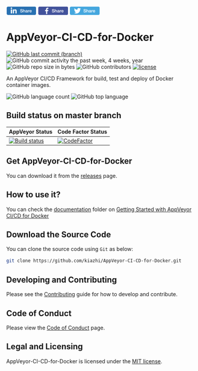 [![Linkedin Share](/assets/social/Linkedin-Share-Button-80x22.png)](https://www.linkedin.com/shareArticle?mini=true&url=https://github.com/kiazhi/AppVeyor-CI-CD-for-Docker&title=AppVeyor-CI-CD-for-Docker%20framework%20to%20build,%20test%20and%20deploy&summary=An%20AppVeyor-CI-CD-for-Docker%20Framework%20Repository%20on%20GitHub) [![Facebook Share](/assets/social/Facebook-Share-Button-80x22.png)](https://www.facebook.com/sharer/sharer.php?u=https%3A//github.com/kiazhi/AppVeyor-CI-CD-for-Docker) [![Twitter Tweet](/assets/social/Twitter-Share-Button-80x22.png)](https://twitter.com/intent/tweet?text=Check+out+this+kiazhi/AppVeyor-CI-CD-for-Docker+%23AppVeyor+%23CICD+for+%23Docker+framework+repository+at+%23GitHub+using+%23YAML+and+%23PWSH.+https%3A%2F%2Fgithub.com%2Fkiazhi%2FAppVeyor-CI-CD-for-Docker)

# AppVeyor-CI-CD-for-Docker

[![GitHub last commit (branch)](https://img.shields.io/github/last-commit/kiazhi/AppVeyor-CI-CD-for-Docker.svg)](https://github.com/kiazhi/AppVeyor-CI-CD-for-Docker/commits/master)
![GitHub commit activity the past week, 4 weeks, year](https://img.shields.io/github/commit-activity/y/kiazhi/AppVeyor-CI-CD-for-Docker.svg)
![GitHub repo size in bytes](https://img.shields.io/github/repo-size/kiazhi/AppVeyor-CI-CD-for-Docker.svg)
![GitHub contributors](https://img.shields.io/github/contributors/kiazhi/AppVeyor-CI-CD-for-Docker.svg)
[![license](https://img.shields.io/github/license/kiazhi/AppVeyor-CI-CD-for-Docker.svg)](\LICENSE)

An AppVeyor CI/CD Framework for build, test and deploy of Docker container images.

![GitHub language count](https://img.shields.io/github/languages/count/kiazhi/AppVeyor-CI-CD-for-Docker.svg)
![GitHub top language](https://img.shields.io/github/languages/top/kiazhi/AppVeyor-CI-CD-for-Docker.svg)

## Build status on master branch

| AppVeyor Status | Code Factor Status |
| - | - |
| [![Build status](https://ci.appveyor.com/api/projects/status/qm2ivso20c7fup2u/branch/master?svg=true)](https://ci.appveyor.com/project/kiazhi/AppVeyor-CI-CD-for-Docker/branch/master) | [![CodeFactor](https://www.codefactor.io/repository/github/kiazhi/AppVeyor-CI-CD-for-Docker/badge)](https://www.codefactor.io/repository/github/kiazhi/AppVeyor-CI-CD-for-Docker) |

## Get AppVeyor-CI-CD-for-Docker

You can download it from the [releases](https://github.com/kiazhi/AppVeyor-CI-CD-for-Docker/releases) page.

## How to use it?

You can check the [documentation](/docs) folder on [Getting Started with AppVeyor CI/CD for Docker](/docs/getting-started-with-appveyor-ci-cd-for-docker.md)

## Download the Source Code

You can clone the source code using `Git` as below:

```sh
git clone https://github.com/kiazhi/AppVeyor-CI-CD-for-Docker.git
```

## Developing and Contributing

Please see the [Contributing](/CONTRIBUTING.md) guide for how to develop and contribute.

## Code of Conduct

Please view the [Code of Conduct](/CODE_OF_CONDUCT.md) page.

## Legal and Licensing

AppVeyor-CI-CD-for-Docker is licensed under the [MIT license](/LICENSE).